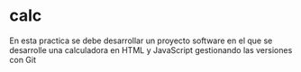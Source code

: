 # calc
En esta practica se debe desarrollar un proyecto software en el que se desarrolle  una calculadora en HTML y JavaScript gestionando las versiones con Git 
